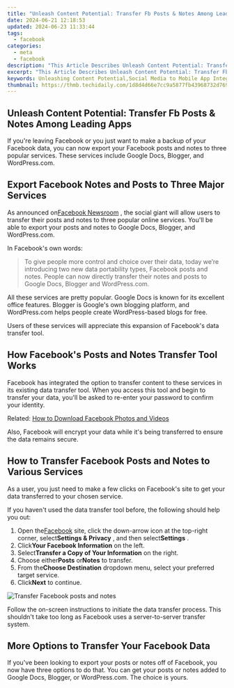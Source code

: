 ```yaml
---
title: "Unleash Content Potential: Transfer Fb Posts & Notes Among Leading Apps"
date: 2024-06-21 12:18:53
updated: 2024-06-23 11:33:44
tags:
  - facebook
categories:
  - meta
  - facebook
description: "This Article Describes Unleash Content Potential: Transfer Fb Posts & Notes Among Leading Apps"
excerpt: "This Article Describes Unleash Content Potential: Transfer Fb Posts & Notes Among Leading Apps"
keywords: Unleashing Content Potential,Social Media to Mobile App Integration,Transforming Facebook Content Into Mobile Use,Cross-App Content Sharing Strategies,Maximizing Post Reach Through App Conversion,Leveraging Fb Content for App Growth,Seamless Transfer of Social Media to Apps
thumbnail: https://thmb.techidaily.com/1d8d4d66e7cc9a5877fb43968732d769c13ca22c34daec24e1d24e09cc0c1b30.jpg
---
```


## Unleash Content Potential: Transfer Fb Posts & Notes Among Leading Apps

 If you're leaving Facebook or you just want to make a backup of your Facebook data, you can now export your Facebook posts and notes to three popular services. These services include Google Docs, Blogger, and WordPress.com.

## Export Facebook Notes and Posts to Three Major Services

 As announced on[Facebook Newsroom](https://about.fb.com/news/2021/04/transfer-your-facebook-posts-and-notes-with-our-expanded-data-portability-tool/) , the social giant will allow users to transfer their posts and notes to three popular online services. You'll be able to export your posts and notes to Google Docs, Blogger, and WordPress.com.

In Facebook's own words:

> To give people more control and choice over their data, today we’re introducing two new data portability types, Facebook posts and notes. People can now directly transfer their notes and posts to Google Docs, Blogger and WordPress.com.

 All these services are pretty popular. Google Docs is known for its excellent office features. Blogger is Google's own blogging platform, and WordPress.com helps people create WordPress-based blogs for free.

 Users of these services will appreciate this expansion of Facebook's data transfer tool.

## How Facebook's Posts and Notes Transfer Tool Works

 Facebook has integrated the option to transfer content to these services in its existing data transfer tool. When you access this tool and begin to transfer your data, you'll be asked to re-enter your password to confirm your identity.

 Related: [How to Download Facebook Photos and Videos](https://www.makeuseof.com/tag/7-ways-to-download-facebook-photos-videos-that-actually-still-work-in-2016/)

 Also, Facebook will encrypt your data while it's being transferred to ensure the data remains secure.

## How to Transfer Facebook Posts and Notes to Various Services

 As a user, you just need to make a few clicks on Facebook's site to get your data transferred to your chosen service.

 If you haven't used the data transfer tool before, the following should help you out:

1. Open the[Facebook](https://www.facebook.com/) site, click the down-arrow icon at the top-right corner, select**Settings & Privacy** , and then select**Settings** .
2. Click**Your Facebook Information** on the left.
3. Select**Transfer a Copy of Your Information** on the right.
4. Choose either**Posts** or**Notes** to transfer.
5. From the**Choose Destination** dropdown menu, select your preferred target service.
6. Click**Next** to continue.

![Transfer Facebook posts and notes](https://static1.makeuseofimages.com/wordpress/wp-content/uploads/2021/04/transfer-facebook-posts-notes.png)

 Follow the on-screen instructions to initiate the data transfer process. This shouldn't take too long as Facebook uses a server-to-server transfer system.

## More Options to Transfer Your Facebook Data

 If you've been looking to export your posts or notes off of Facebook, you now have three options to do that. You can get your posts or notes added to Google Docs, Blogger, or WordPress.com. The choice is yours.


<ins class="adsbygoogle"
     style="display:block"
     data-ad-format="autorelaxed"
     data-ad-client="ca-pub-7571918770474297"
     data-ad-slot="1223367746"></ins>



<ins class="adsbygoogle"
     style="display:block"
     data-ad-client="ca-pub-7571918770474297"
     data-ad-slot="8358498916"
     data-ad-format="auto"
     data-full-width-responsive="true"></ins>

